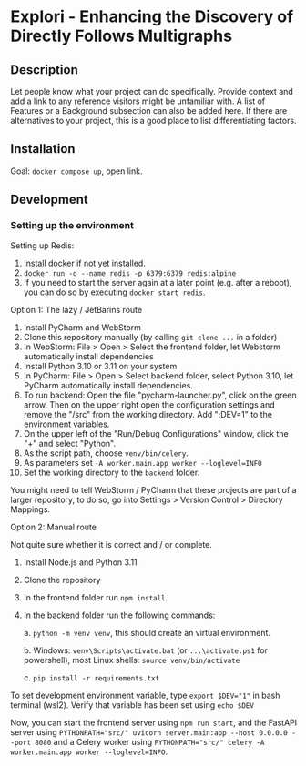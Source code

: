# Explori - Enhancing the Discovery of Directly Follows Multigraphs

## Description
Let people know what your project can do specifically. Provide context and add a link to any reference visitors might be unfamiliar with. A list of Features or a Background subsection can also be added here. If there are alternatives to your project, this is a good place to list differentiating factors.

## Installation
Goal: `docker compose up`, open link.

## Development

### Setting up the environment

Setting up Redis:

1. Install docker if not yet installed.
2. `docker run -d --name redis -p 6379:6379 redis:alpine`
3. If you need to start the server again at a later point (e.g. after a reboot), you can do so by executing `docker start redis`.

Option 1: The lazy / JetBarins route

1. Install PyCharm and WebStorm
2. Clone this repository manually (by calling `git clone ...` in a folder)
3. In WebStorm: File > Open > Select the frontend folder, let Webstorm automatically install dependencies
4. Install Python 3.10 or 3.11 on your system
5. In PyCharm: File > Open > Select backend folder, select Python 3.10, let PyCharm automatically install dependencies.
6. To run backend: Open the file "pycharm-launcher.py", click on the green arrow. Then on the upper right open the configuration settings and remove the "/src" from the working directory. Add ";DEV=1" to the environment variables.
7. On the upper left of the "Run/Debug Configurations" window, click the "+" and select "Python".
8. As the script path, choose `venv/bin/celery`.
9. As parameters set `-A worker.main.app worker --loglevel=INFO`
10. Set the working directory to the `backend` folder.

You might need to tell WebStorm / PyCharm that these projects are part of a larger repository, to do so, go into Settings > Version Control > Directory Mappings.


Option 2: Manual route

Not quite sure whether it is correct and / or complete.

1. Install Node.js and Python 3.11
2. Clone the repository
3. In the frontend folder run `npm install`.
4. In the backend folder run the following commands:

    a. `python -m venv venv`, this should create an virtual environment.

    b. Windows: `venv\Scripts\activate.bat` (or `...\activate.ps1` for powershell), most Linux shells: `source venv/bin/activate`

    c. `pip install -r requirements.txt`

To set development environment variable, type `export $DEV="1"` in bash terminal (wsl2). Verify that variable has been set using `echo $DEV`

Now, you can start the frontend server using `npm run start`, and the FastAPI server using
`PYTHONPATH="src/" uvicorn server.main:app --host 0.0.0.0 --port 8080` and a Celery worker using
`PYTHONPATH="src/" celery -A worker.main.app worker --loglevel=INFO`.
